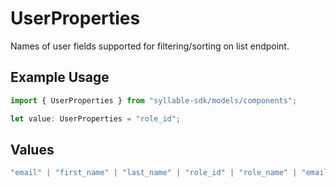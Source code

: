 # UserProperties

Names of user fields supported for filtering/sorting on list endpoint.

## Example Usage

```typescript
import { UserProperties } from "syllable-sdk/models/components";

let value: UserProperties = "role_id";
```

## Values

```typescript
"email" | "first_name" | "last_name" | "role_id" | "role_name" | "email_first_name_last_name" | "activity_status" | "last_updated"
```